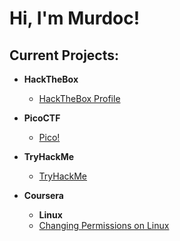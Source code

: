 <h1>Hi, I'm Murdoc!</h1>

<h2>Current Projects:</h2>

- <b>HackTheBox</b>
  - [HackTheBox Profile](https://github.com/)
- <b>PicoCTF</b>
  - [Pico!](https://play.picoctf.org/users/nightcap) <b></b>
- <b>TryHackMe</b>
  - [TryHackMe](https://tryhackme.com/p/Night.Cap)
- <b>Coursera</b>

   - <b>Linux</b>
    - [Changing Permissions on Linux](https://github.com/HughesM-Sec/HughesM-Sec/blob/main/File%20permissions%20in%20Linux.pdf)
<!--
